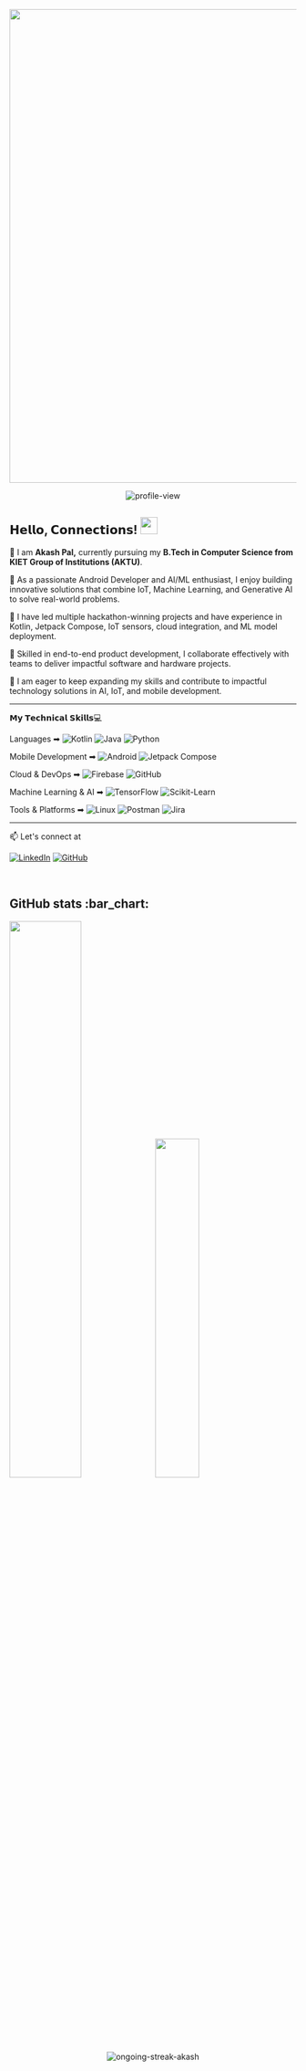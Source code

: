 <!--
<div align="center">
<img width="200px" src="https://media.giphy.com/media/LMcB8XospGZO8UQq87/giphy.gif"/>
</div>
-->

<p align="center">
  <img width="830" src="https://github-readme-activity-graph.vercel.app/graph?username=akash05pal&bg_color=0d1117&color=58A6FF&line=58A6FF&point=e27429&area=true&hide_border=false" />
</p>

<p align="center"> 
  <img src="https://komarev.com/ghpvc/?username=akash05pal&style=plastic" alt="profile-view" />
</p>

## 𝗛𝗲𝗹𝗹𝗼, 𝗖𝗼𝗻𝗻𝗲𝗰𝘁𝗶𝗼𝗻𝘀! <img src="https://media.giphy.com/media/hvRJCLFzcasrR4ia7z/giphy.gif" width="30">

📌 I am **Akash Pal,** currently pursuing my **B.Tech in Computer Science from KIET Group of Institutions (AKTU)**.

📌 As a passionate Android Developer and AI/ML enthusiast, I enjoy building innovative solutions that combine IoT, Machine Learning, and Generative AI to solve real-world problems.

📌 I have led multiple hackathon-winning projects and have experience in Kotlin, Jetpack Compose, IoT sensors, cloud integration, and ML model deployment.

📌 Skilled in end-to-end product development, I collaborate effectively with teams to deliver impactful software and hardware projects.

📌 I am eager to keep expanding my skills and contribute to impactful technology solutions in AI, IoT, and mobile development.

--------------------------------------------------------------------------------------------------------------------------------------------------------------------------------------
𝗠𝘆 𝗧𝗲𝗰𝗵𝗻𝗶𝗰𝗮𝗹 𝗦𝗸𝗶𝗹𝗹𝘀💻

Languages ➡ 
![Kotlin](https://img.shields.io/badge/kotlin-%230095D5.svg?style=plastic&logo=kotlin&logoColor=white)
![Java](https://img.shields.io/badge/java-%23ED8B00.svg?style=plastic&logo=java&logoColor=white)
![Python](https://img.shields.io/badge/python-3670A0?style=plastic&logo=python&logoColor=ffdd54)

Mobile Development ➡
![Android](https://img.shields.io/badge/android-%3DDC3.svg?style=plastic&logo=android&logoColor=white)
![Jetpack Compose](https://img.shields.io/badge/jetpack_compose-%23FF6F00.svg?style=plastic&logo=android&logoColor=white)

Cloud & DevOps ➡
![Firebase](https://img.shields.io/badge/firebase-%23FFCA28.svg?style=plastic&logo=firebase&logoColor=black)
![GitHub](https://img.shields.io/badge/github-%23121011.svg?style=plastic&logo=github&logoColor=white)

Machine Learning & AI ➡
![TensorFlow](https://img.shields.io/badge/tensorflow-%23FF6F00.svg?style=plastic&logo=tensorflow&logoColor=white)
![Scikit-Learn](https://img.shields.io/badge/scikit_learn-%23006ba2.svg?style=plastic&logo=scikit-learn&logoColor=white)

Tools & Platforms ➡
![Linux](https://img.shields.io/badge/linux-%23000000.svg?style=plastic&logo=linux&logoColor=white)
![Postman](https://img.shields.io/badge/postman-%23FF6C37.svg?style=plastic&logo=postman&logoColor=white)
![Jira](https://img.shields.io/badge/jira-%230A0FFF.svg?style=plastic&logo=jira&logoColor=white)

---------------------------------------------------------------------------------------------------------------
📫 Let's connect at 

[![LinkedIn](https://img.shields.io/badge/linkedin-%230077B5.svg?style=plastic&logo=linkedin&logoColor=white)](https://www.linkedin.com/in/akash-pal-480088257/)
[![GitHub](https://img.shields.io/badge/github-%23121011.svg?style=plastic&logo=github&logoColor=white)](https://github.com/akash05pal)

<br>
<h2>GitHub stats :bar_chart:</h2>
<div>
<img width="50%" src="https://github-readme-stats.vercel.app/api?username=akash05pal&theme=github_dark&rank_icon=github" />
<img width="39%" src="https://github-readme-stats.vercel.app/api/top-langs?username=akash05pal&theme=github_dark&layout=compact" />
</div>
<br>
<p align="center"><img align="center" src="https://github-readme-streak-stats.herokuapp.com/?user=akash05pal&layout=compact&theme=github_dark" alt="ongoing-streak-akash" /></p>
